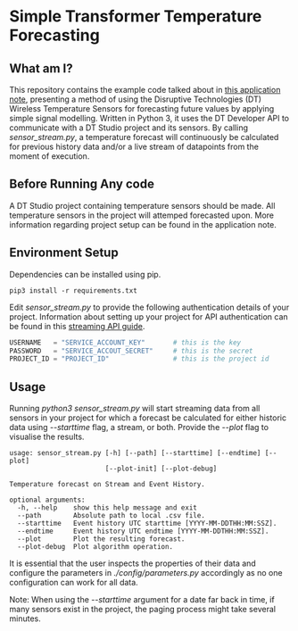 # Simple Transformer Temperature Forecasting

## What am I?
This repository contains the example code talked about in [this application note](https://support.disruptive-technologies.com/hc/en-us/articles/360015485620-Simple-Temperature-Forecasting-for-Substation-Transformers), presenting a method of using the Disruptive Technologies (DT) Wireless Temperature Sensors for forecasting future values by applying simple signal modelling. Written in Python 3, it uses the DT Developer API to communicate with a DT Studio project and its sensors. By calling *sensor_stream.py*, a temperature forecast will continuously be calculated for previous history data and/or a live stream of datapoints from the moment of execution.

## Before Running Any code
A DT Studio project containing temperature sensors should be made. All temperature sensors in the project will attemped forecasted upon. More information regarding project setup can be found in the application note.

## Environment Setup
Dependencies can be installed using pip.
```
pip3 install -r requirements.txt
```

Edit *sensor_stream.py* to provide the following authentication details of your project. Information about setting up your project for API authentication can be found in this [streaming API guide](https://support.disruptive-technologies.com/hc/en-us/articles/360012377939-Using-the-stream-API).
```python
USERNAME   = "SERVICE_ACCOUNT_KEY"       # this is the key
PASSWORD   = "SERVICE_ACCOUT_SECRET"     # this is the secret
PROJECT_ID = "PROJECT_ID"                # this is the project id
```

## Usage
Running *python3 sensor_stream.py* will start streaming data from all sensors in your project for which a forecast be calculated for either historic data using *--starttime* flag, a stream, or both. Provide the *--plot* flag to visualise the results. 
```
usage: sensor_stream.py [-h] [--path] [--starttime] [--endtime] [--plot]
                        [--plot-init] [--plot-debug]

Temperature forecast on Stream and Event History.

optional arguments:
  -h, --help    show this help message and exit
  --path        Absolute path to local .csv file.
  --starttime   Event history UTC starttime [YYYY-MM-DDTHH:MM:SSZ].
  --endtime     Event history UTC endtime [YYYY-MM-DDTHH:MM:SSZ].
  --plot        Plot the resulting forecast.
  --plot-debug  Plot algorithm operation.
```

It is essential that the user inspects the properties of their data and configure the parameters in *./config/parameters.py* accordingly as no one configuration can work for all data. 

Note: When using the *--starttime* argument for a date far back in time, if many sensors exist in the project, the paging process might take several minutes.

